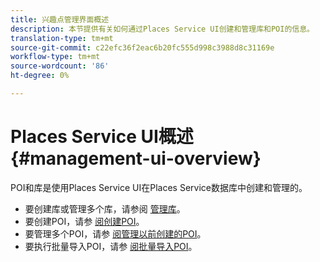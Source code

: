 ```yaml
---
title: 兴趣点管理界面概述
description: 本节提供有关如何通过Places Service UI创建和管理库和POI的信息。
translation-type: tm+mt
source-git-commit: c22efc36f2eac6b20fc555d998c3988d8c31169e
workflow-type: tm+mt
source-wordcount: '86'
ht-degree: 0%

---
```



# Places Service UI概述 {#management-ui-overview}

POI和库是使用Places Service UI在Places Service数据库中创建和管理的。

* 要创建库或管理多个库，请参阅 [管理库](/help/poi-mgmt-ui/manage-libraries-in-the-places-ui.md)。
* 要创建POI，请参 [阅创建POI](/help/poi-mgmt-ui/create-a-poi-ui.md)。
* 要管理多个POI，请参 [阅管理以前创建的POI](/help/poi-mgmt-ui/managing-pois-in-the-places-ui.md)。
* 要执行批量导入POI，请参 [阅批量导入POI](/help/poi-mgmt-ui/bulk-upload-pois.md)。
